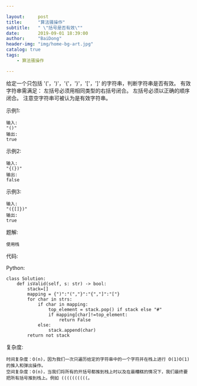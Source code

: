 ```yaml
---

layout:     post
title:      "算法骚操作"
subtitle:   " \"括号是否有效\""
date:       2019-09-01 18:39:00
author:     "BaiDong"
header-img: "img/home-bg-art.jpg"
catalog: true
tags:
    - 算法骚操作

---
```


给定一个只包括 '('，')'，'{'，'}'，'['，']' 的字符串，判断字符串是否有效。
有效字符串需满足：
    左括号必须用相同类型的右括号闭合。
    左括号必须以正确的顺序闭合。
注意空字符串可被认为是有效字符串。

示例1:

    输入: 
    "()"
    输出: 
    true
    
示例2:

    输入:
    "{(})"
    输出:
    false

示例3:

    输入:
    "({[]})"
    输出:
    true

题解:

    使用栈

    

代码:

Python:

    class Solution:
        def isValid(self, s: str) -> bool:
            stack=[]
            mapping = {")":"(","}":"{","]":"["}
            for char in strs:
                if char in mapping:
                    top_element = stack.pop() if stack else "#"
                    if mapping[char]!=top_element:
                        return False
                else:
                    stack.append(char)
            return not stack

复杂度:

    时间复杂度：O(n)，因为我们一次只遍历给定的字符串中的一个字符并在栈上进行 O(1)O(1) 的推入和弹出操作。
    空间复杂度：O(n)，当我们将所有的开括号都推到栈上时以及在最糟糕的情况下，我们最终要把所有括号推到栈上。例如 ((((((((((。


